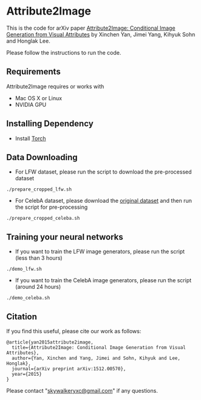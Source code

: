 # Attribute2Image

This is the code for arXiv paper [Attribute2Image: Conditional Image Generation from Visual Attributes](https://arxiv.org/abs/1512.00570) by Xinchen Yan, Jimei Yang, Kihyuk Sohn and Honglak Lee.

Please follow the instructions to run the code.

## Requirements
Attribute2Image requires or works with
* Mac OS X or Linux
* NVIDIA GPU

## Installing Dependency
* Install [Torch](http://torch.ch)

## Data Downloading
* For LFW dataset, please run the script to download the pre-processed dataset
```
./prepare_cropped_lfw.sh
```

* For CelebA dataset, please download the [original dataset](http://mmlab.ie.cuhk.edu.hk/projects/CelebA.html) and then run the script for pre-processing 
```
./prepare_cropped_celeba.sh
```
## Training your neural networks
* If you want to train the LFW image generators, please run the script (less than 3 hours)
```
./demo_lfw.sh
```
* If you want to train the CelebA image generators, please run the script (around 24 hours)
```
./demo_celeba.sh
```
## Citation

If you find this useful, please cite our work as follows:
```
@article{yan2015attribute2image,
  title={Attribute2Image: Conditional Image Generation from Visual Attributes},
  author={Yan, Xinchen and Yang, Jimei and Sohn, Kihyuk and Lee, Honglak},
  journal={arXiv preprint arXiv:1512.00570},
  year={2015}
}
```

Please contact "skywalkeryxc@gmail.com" if any questions. 
